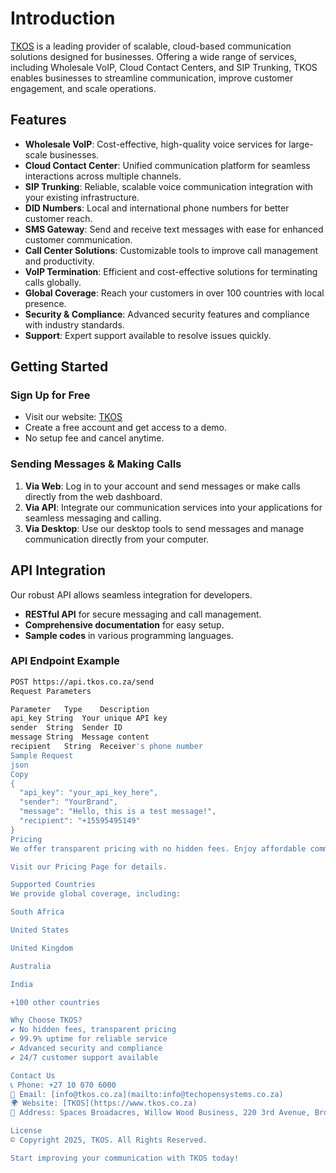 # Introduction
 
[TKOS](https://www.tkos.co.za) is a leading provider of scalable, cloud-based communication solutions designed for businesses. Offering a wide range of services, including Wholesale VoIP, Cloud Contact Centers, and SIP Trunking, TKOS enables businesses to streamline communication, improve customer engagement, and scale operations.

## Features
- **Wholesale VoIP**: Cost-effective, high-quality voice services for large-scale businesses.
- **Cloud Contact Center**: Unified communication platform for seamless interactions across multiple channels.
- **SIP Trunking**: Reliable, scalable voice communication integration with your existing infrastructure.
- **DID Numbers**: Local and international phone numbers for better customer reach.
- **SMS Gateway**: Send and receive text messages with ease for enhanced customer communication.
- **Call Center Solutions**: Customizable tools to improve call management and productivity.
- **VoIP Termination**: Efficient and cost-effective solutions for terminating calls globally.
- **Global Coverage**: Reach your customers in over 100 countries with local presence.
- **Security & Compliance**: Advanced security features and compliance with industry standards.
- **Support**: Expert support available to resolve issues quickly.

## Getting Started  
### Sign Up for Free
- Visit our website: [TKOS](https://www.tkos.co.za)
- Create a free account and get access to a demo.
- No setup fee and cancel anytime.

### Sending Messages & Making Calls
1. **Via Web**: Log in to your account and send messages or make calls directly from the web dashboard.
2. **Via API**: Integrate our communication services into your applications for seamless messaging and calling.
3. **Via Desktop**: Use our desktop tools to send messages and manage communication directly from your computer.

## API Integration
Our robust API allows seamless integration for developers.
- **RESTful API** for secure messaging and call management.
- **Comprehensive documentation** for easy setup.
- **Sample codes** in various programming languages.

### API Endpoint Example
```sh
POST https://api.tkos.co.za/send
Request Parameters

Parameter	Type	Description
api_key	String	Your unique API key
sender	String	Sender ID
message	String	Message content
recipient	String	Receiver's phone number
Sample Request
json
Copy
{
  "api_key": "your_api_key_here",
  "sender": "YourBrand",
  "message": "Hello, this is a test message!",
  "recipient": "+15595495149"
}
Pricing
We offer transparent pricing with no hidden fees. Enjoy affordable communication rates with high-quality services.

Visit our Pricing Page for details.

Supported Countries
We provide global coverage, including:

South Africa

United States

United Kingdom

Australia

India

+100 other countries

Why Choose TKOS?
✔ No hidden fees, transparent pricing
✔ 99.9% uptime for reliable service
✔ Advanced security and compliance
✔ 24/7 customer support available

Contact Us
📞 Phone: +27 10 070 6000
📧 Email: [info@tkos.co.za](mailto:info@techopensystems.co.za)
🌍 Website: [TKOS](https://www.tkos.co.za)
🏢 Address: Spaces Broadacres, Willow Wood Business, 220 3rd Avenue, Broadacres, Fourways, Gauteng, 2191

License
© Copyright 2025, TKOS. All Rights Reserved.

Start improving your communication with TKOS today!

